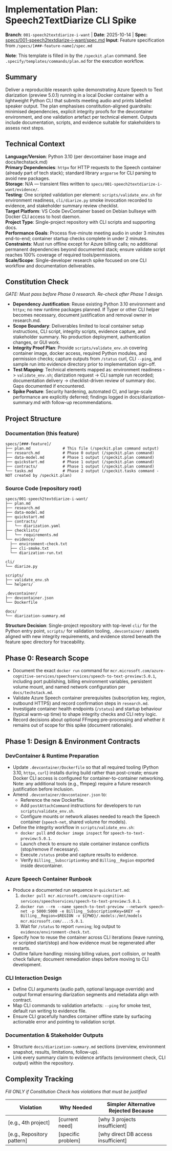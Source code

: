 # Implementation Plan: Speech2TextDiarize CLI Spike

**Branch**: `001-speech2textdiarize-i-want` | **Date**: 2025-10-14 | **Spec**: [specs/001-speech2textdiarize-i-want/spec.md](spec.md)
**Input**: Feature specification from `/specs/[###-feature-name]/spec.md`

**Note**: This template is filled in by the `/speckit.plan` command. See `.specify/templates/commands/plan.md` for the execution workflow.

## Summary

Deliver a reproducible research spike demonstrating Azure Speech to Text diarization (preview 5.0.1) running in a local Docker container with a lightweight Python CLI that submits meeting audio and prints labelled speaker output. The plan emphasises constitution-aligned guardrails: minimised dependencies, explicit integrity proofs for the devcontainer environment, and one validation artefact per technical element. Outputs include documentation, scripts, and evidence suitable for stakeholders to assess next steps.

## Technical Context

<!--
  ACTION REQUIRED: Replace the content in this section with the technical details
  for the project. The structure here is presented in advisory capacity to guide
  the iteration process.
-->

**Language/Version**: Python 3.10 (per devcontainer base image and docs/techstack.md)  
**Primary Dependencies**: `httpx` for HTTP requests to the Speech container (already part of tech stack); standard library `argparse` for CLI parsing to avoid new packages.  
**Storage**: N/A — transient files written to `specs/001-speech2textdiarize-i-want/evidence/`.  
**Testing**: One scripted validation per element: `scripts/validate_env.sh` for environment readiness, `cli/diarize.py` smoke invocation recorded to evidence, and stakeholder summary review checklist.  
**Target Platform**: VS Code DevContainer based on Debian bullseye with Docker CLI access to host daemon.  
**Project Type**: Single-project repository with CLI scripts and supporting docs.  
**Performance Goals**: Process five-minute meeting audio in under 3 minutes end-to-end; container startup checks complete in under 2 minutes.  
**Constraints**: Must run offline except for Azure billing calls; no additional permanent dependencies beyond documented stack; ensure validate script reaches 100% coverage of required tools/permissions.  
**Scale/Scope**: Single-developer research spike focused on one CLI workflow and documentation deliverables.

## Constitution Check

*GATE: Must pass before Phase 0 research. Re-check after Phase 1 design.*

- **Dependency Justification**: Reuse existing Python 3.10 environment and `httpx`; no new runtime packages planned. If Typer or other CLI helper becomes necessary, document justification and removal owner in research.md.  
- **Scope Boundary**: Deliverables limited to local container setup instructions, CLI script, integrity scripts, evidence capture, and stakeholder summary. No production deployment, authentication changes, or GUI work.  
- **Integrity Proof Plan**: Provide `scripts/validate_env.sh` covering container image, docker access, required Python modules, and permission checks; capture outputs from `/status` curl, CLI `--ping`, and sample run into evidence directory prior to implementation sign-off.  
- **Test Mapping**: Technical elements mapped as: environment readiness -> `validate_env.sh`; diarization request -> CLI sample run recorded; documentation delivery -> checklist-driven review of summary doc. Gaps documented if encountered.  
- **Spike Posture**: Security hardening, automated CI, and large-scale performance are explicitly deferred; findings logged in docs/diarization-summary.md with follow-up recommendations.

## Project Structure

### Documentation (this feature)

```
specs/[###-feature]/
├── plan.md              # This file (/speckit.plan command output)
├── research.md          # Phase 0 output (/speckit.plan command)
├── data-model.md        # Phase 1 output (/speckit.plan command)
├── quickstart.md        # Phase 1 output (/speckit.plan command)
├── contracts/           # Phase 1 output (/speckit.plan command)
└── tasks.md             # Phase 2 output (/speckit.tasks command - NOT created by /speckit.plan)
```

### Source Code (repository root)
<!--
  ACTION REQUIRED: Replace the placeholder tree below with the concrete layout
  for this feature. Delete unused options and expand the chosen structure with
  real paths (e.g., apps/admin, packages/something). The delivered plan must
  not include Option labels.
-->

```
specs/001-speech2textdiarize-i-want/
├── plan.md
├── research.md
├── data-model.md
├── quickstart.md
├── contracts/
│   └── diarization.yaml
├── checklists/
│   └── requirements.md
└── evidence/
  ├── environment-check.txt
  ├── cli-smoke.txt
  └── diarization-run.txt

cli/
└── diarize.py

scripts/
├── validate_env.sh
└── helpers/

.devcontainer/
├── devcontainer.json
└── Dockerfile

docs/
└── diarization-summary.md
```

**Structure Decision**: Single-project repository with top-level `cli/` for the Python entry point, `scripts/` for validation tooling, `.devcontainer/` assets aligned with new integrity requirements, and evidence stored beneath the feature spec directory for traceability.

## Phase 0: Research Scope

- Document the exact `docker run` command for `mcr.microsoft.com/azure-cognitive-services/speechservices/speech-to-text-preview:5.0.1`, including port publishing, billing environment variables, persistent volume mount, and named network configuration per `docs/techstack.md`.
- Validate Azure Speech container prerequisites (subscription key, region, outbound HTTPS) and record confirmation steps in `research.md`.
- Investigate container health endpoints (`/status`) and startup behaviour (typical warm-up time) to shape integrity checks and CLI retry logic.
- Record decisions about optional FFmpeg pre-processing and whether it remains out of scope for this spike (document rationale).

## Phase 1: Design & Environment Contracts

### DevContainer & Runtime Preparation
- Update `.devcontainer/Dockerfile` so that all required tooling (Python 3.10, `httpx`, `curl`) installs during build rather than post-create; ensure Docker CLI access is configured for container-to-container networking. Note: any additional tools (e.g., ffmpeg) require a future research justification before inclusion.
- Amend `.devcontainer/devcontainer.json` to:
  - Reference the new Dockerfile.
  - Add `postAttachCommand` instructions for developers to run `scripts/validate_env.sh`.
  - Configure mounts or network aliases needed to reach the Speech container (`speech-net`, shared volume for models).
- Define the integrity workflow in `scripts/validate_env.sh`:
  - `docker pull` and `docker image inspect` for `speech-to-text-preview:5.0.1`.
  - Launch check to ensure no stale container instance conflicts (stop/remove if necessary).
  - Execute `/status` probe and capture results to evidence.
  - Verify `Billing__SubscriptionKey` and `Billing__Region` exported inside devcontainer.

### Azure Speech Container Runbook
- Produce a documented run sequence in `quickstart.md`:
  1. `docker pull mcr.microsoft.com/azure-cognitive-services/speechservices/speech-to-text-preview:5.0.1`.
  2. `docker run --rm --name speech-to-text-preview --network speech-net -p 5000:5000 -e Billing__SubscriptionKey=$KEY -e Billing__Region=$REGION -v ${PWD}/.models:/mnt/models mcr.microsoft.com/...:5.0.1`.
  3. Wait for `/status` to report `running`; log output to `evidence/environment-check.txt`.
- Specify how to reuse the container across CLI iterations (leave running, or scripted start/stop) and how evidence must be regenerated after restarts.
- Outline failure handling: missing billing values, port collision, or health check failure; document remediation steps before moving to CLI development.

### CLI Interaction Design
- Define CLI arguments (audio path, optional language override) and output format ensuring diarization segments and metadata align with contract.
- Map CLI commands to validation artefacts: `--ping` for smoke test, default run writing to evidence file.
- Ensure CLI gracefully handles container offline state by surfacing actionable error and pointing to validation script.

### Documentation & Stakeholder Outputs
- Structure `docs/diarization-summary.md` sections (overview, environment snapshot, results, limitations, follow-up).
- Link every summary claim to evidence artifacts (environment check, CLI output) within the repository.

## Complexity Tracking

*Fill ONLY if Constitution Check has violations that must be justified*

| Violation | Why Needed | Simpler Alternative Rejected Because |
|-----------|------------|-------------------------------------|
| [e.g., 4th project] | [current need] | [why 3 projects insufficient] |
| [e.g., Repository pattern] | [specific problem] | [why direct DB access insufficient] |
